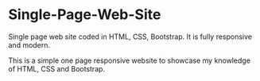 # Single-Page-Web-Site
Single page web site coded in HTML, CSS, Bootstrap. It is fully responsive and modern.

This is a simple one page responsive website to showcase my knowledge of HTML, CSS and Bootstrap.
